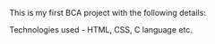 This is my first BCA project with the following details:

Technologies used - HTML, CSS, C language etc.


